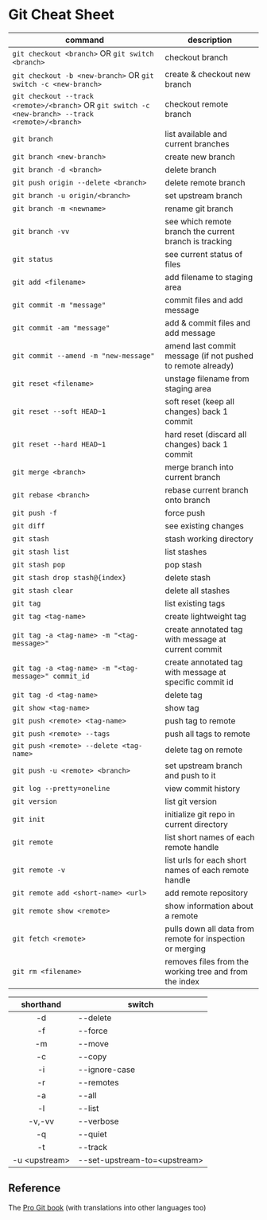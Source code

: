 # Git Cheat Sheet

command|description
---|---
`git checkout <branch>` OR `git switch <branch>` | checkout branch
`git checkout -b <new-branch>` OR `git switch -c <new-branch>` | create & checkout new branch
`git checkout --track <remote>/<branch>` OR `git switch -c <new-branch> --track <remote>/<branch>`| checkout remote branch
`git branch` | list available and current branches
`git branch <new-branch>` | create new branch
`git branch -d <branch>` | delete branch
`git push origin --delete <branch>` | delete remote branch
`git branch -u origin/<branch>` | set upstream branch
`git branch -m <newname>` | rename git branch
`git branch -vv` | see which remote branch the current branch is tracking
`git status` | see current status of files
`git add <filename>` | add filename to staging area
`git commit -m "message"` | commit files and add message
`git commit -am "message"` | add & commit files and add message
`git commit --amend -m "new-message"` | amend last commit message (if not pushed to remote already)
`git reset <filename>` | unstage filename from staging area
`git reset --soft HEAD~1` | soft reset (keep all changes) back 1 commit
`git reset --hard HEAD~1` | hard reset (discard all changes) back 1 commit
`git merge <branch>` | merge branch into current branch
`git rebase <branch>` | rebase current branch onto branch
`git push -f` | force push
`git diff` | see existing changes
`git stash` | stash working directory
`git stash list` | list stashes
`git stash pop` | pop stash
`git stash drop stash@{index}` | delete stash
`git stash clear` | delete all stashes
`git tag` | list existing tags
`git tag <tag-name>` | create lightweight tag
`git tag -a <tag-name> -m "<tag-message>"` | create annotated tag with message at current commit
`git tag -a <tag-name> -m "<tag-message>" commit_id` | create annotated tag with message at specific commit id
`git tag -d <tag-name>` | delete tag
`git show <tag-name>` | show tag
`git push <remote> <tag-name>` | push tag to remote
`git push <remote> --tags` | push all tags to remote
`git push <remote> --delete <tag-name>` | delete tag on remote
`git push -u <remote> <branch>` | set upstream branch and push to it
`git log --pretty=oneline` | view commit history
`git version` | list git version
`git init` | initialize git repo in current directory
`git remote` | list short names of each remote handle
`git remote -v` | list urls for each short names of each remote handle
`git remote add <short-name> <url>` | add remote repository
`git remote show <remote>` | show information about a remote
`git fetch <remote>` | pulls down all data from remote for inspection or merging
`git rm <filename>` | removes files from the working tree and from the index

shorthand|switch
:---:|---
-d|--delete
-f|--force
-m|--move
-c|--copy
-i|--ignore-case
-r|--remotes
-a|--all
-l|--list
-v,-vv|--verbose
-q|--quiet
-t|--track
-u \<upstream>|--set-upstream-to=\<upstream>
  

## Reference
The [Pro Git book](https://git-scm.com/book/en/v2) (with translations into other languages too)  
